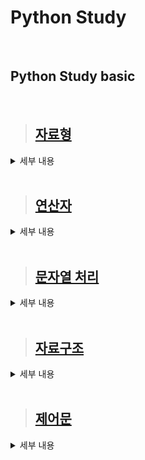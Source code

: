 # Python Study
<br>

## **Python Study basic**
<br>

>##  [자료형](https://github.com/jong-seoung/Python/blob/main/SelfStudy/dataType.py)

<details>
<summary>세부 내용</summary>
<div markdown="1">

> 숫자형 자료형

```
print(5)
print(-10)
print(3.14)
print(1000)
print("5+3")
print(2*8)
print(3*(3+1))
```
> 문자형 자료형
```
print("나비")
print("ㅋㅋㅋㅋㅋㅋㅋ")
print("ㅋ"*9)
```
> boolean 자료형 - 참과 거짓을 나타내줌
```
print(5 > 10)
print(5 < 10)
print(True)
print(False)
print(not True)
print(not (5 > 10))
```
> 변수
```
animal = "강아지"
name = "연탄이"
age= 4
hobby = "산책"
is_adult= age > 3
print("변수 사용 X")
print("우리집 강아지이름은 연탄이에요.")
print("연탄이는 4살이며, 산책을 아주 좋아해요.")
print("연탄이는 어른일까요? True")

print("변수 사용 O")
print("우리집" + animal + "이름은" + name + "에요.")
print(name + "는" + str(age)+ "살이며," + hobby +"을 아주 좋아해요.")
print(name + "는 어른일까요?" + str(is_adult))
``` 
> 주석
```
# 주석 처리 하는법
```
> [퀴즈#1](https://github.com/jong-seoung/Python/blob/main/SelfStudy/Quiz1.py)
```
변수를 이용하여 다음 문장을 출력하시오

변수명 : station

변수 값 : "사당", "신도림", "인천공항" 순서대로 입력

출력 문장 : OO 행 열차가 들어 오고 있습니다.
```
</div>
</details>

<br>

>##  [연산자](https://github.com/jong-seoung/Python/blob/main/SelfStudy/operatorEx.py)
<details>
<summary>세부 내용</summary>
<div markdown="1">

> 연산자
```
print(1+1) 
print (3-2)
print(5*2)
print(6/3)


print(2**3) # 제곱수 구하기
print(5%3) # 나머지 구하기
print(5//3) #몫 구하기

print(10 > 3) # True
print( 4 >= 7) # False

print(3 == 3) # True
print(3 == 4) # False
print( 3 + 4 == 7) # True

print(1 != 3) # True 
print(not(1 != 3)) #False

#둘다 참일경우 참
print((3 > 0) and (3 < 5)) # True
print((3 > 0) & (3 < 5)) # True

#둘중 하나만 참이여도 참
print((3>0) or (3>5)) # True
print((3>0) | (3>5)) # True

```
> 숫자 처리함수
```
print(abs(-5)) # 절대값
print(pow(4,2)) # 제곱수 4^2
print(max(5,13)) # 최대값
print(min(5,12)) # 최소값
print(round(3.14)) # 반올림

from math import * 
print(floor(4.99)) # 버림
print(ceil (3.14)) # 올림
print(sqrt (16)) # 제곱근
```

> 랜덤함수

```
from random import *

#미만과 이하 잘 보기
print(random()) # 0.0부터 1.0미만의 임의의 값 생성
print(random() * 10 ) # 0.0부터 10.0미만의 임의의 값 생성
print(int(random())) # 0부터 10미만의 임의의 값 생성 - 정수만
print(int(random()* 10 ) + 1 ) # 1부터 10이하의 임의의 값 생성
print(int(random() * 45 ) + 1 ) # 1부터 45이하의 임의의 값을 생성

print(randrange(1,46)) # 1부터 45이하의 임의의 값을 생성
print(randint(1,45)) # 1부터 45이하의 값을 생성해줌
```
> [퀴즈#2](https://github.com/jong-seoung/Python/blob/main/SelfStudy/Quiz%232.py)
```
당신은 최근에 코딩 스터디 모임을 새로 만들었습니다.
월 4회 스터디를 하는데 3번은 온라인으로하고 1번은 오프라인으로 하기로 했습니다. 
아래 조건에 맞는 오프라인 모임 날짜를 정해주는 프로그램을 작성하시오.

조건1 : 랜덤으로 날짜를 뽑아야함
조건2 : 월별 날짜는 다름을 감안하여 최소 일수인 28이내로 정함
조건3 : 매월 1~3일은 스터디 준비를 해야하므로 제외

(출력문 예제)
오프라인 스터터디 모임 날짜는 매월 X일로 선정되었습니다
```
</div>
</details>
<br>

>##  [문자열 처리](https://github.com/jong-seoung/Python/blob/main/SelfStudy/stringEx.py)

<details>
<summary>세부 내용</summary>
<div markdown="1">

> 문자열
```
# 문자열
sentence = '나는 소년입니다'
print(sentence)
sentence2 = "파이썬은 쉬워요"
print(sentence2)
sentence3 = """
나는 소년이고
파이썬은 쉬워요
"""
print(sentence3)
```
> 슬라이싱
```
jumin = "000516-1234567"

print("성별 : " + jumin[7])
print("출생년도 : " + jumin[0:2])
print("월 : " + jumin[2:4])
print("일 : " + jumin[4:6])
print("생년월일 : " + jumin[:6]) #처음부터 6자리 직전까지 가지고오기
print("뒤 7자리 : " + jumin[7:]) # 7자리부터 끝까지
print("뒤7자리 (뒤에서부터) : " + jumin[-7:] ) #맨뒤에 7번째부터 끝까지
```

> 문자열처리함수
```#문자열처리 함수
Python = "Python is Amazing"
print(Python.lower()) # 전부 소문자로 표시
print(Python.upper()) # 전부 대문자로 표시
print(Python[0].isupper()) # 첫번째 자리 숫자가 대문자인지?
print(len(Python)) # 길이를 알려줌
print(Python.replace("Python","Java")) # Python이란 글자를 Java라는 글자로 바꿔줌

index = Python.index("n") # n이 있는 위치를 알려줌
print(index)
index = Python.index("n",index + 1) # 두번째 n이 있는 위치를 알려줌
print(index)

print(Python.find("n")) # index와 같은 역할을 하지만 원하는 글자가 없을경우 -로 표시해줌

print(Python.count("n")) #n이 몇번 나오는지 알려줌
```
> 문자열포맷
```
#문자열 포멧
print("a","b")
print("a"+"b")

# 방법 1
print("나는 %d살입니다." %20) # %d뒤에는 정수 값만 넣을수 있음
print("나는 %s을 좋아해요" %"파이썬") 
print("Apple은 %c로 시작해요" %"A") # %c뒤에는 문자 값만 넣을수 있음
print("나는 %s색과 %s색을 좋아해요" %("파란","빨간"))

#방법2
print("나는{}살입니다.".format(20))
print("나는 {}색과 {}색을 좋아해요".format("파란","빨간"))
print("나는 {1}색과 {0}색을 좋아해요".format("파란","빨간"))

#방법3
print("나는 {age}살이며,{color}색을 좋아해요".format(age= 20, color="빨간"))
print("나는 {age}살이며,{color}색을 좋아해요".format(color="빨간",age = 20))

#방법4 (v 3.6이상~)
age = 20
color = "빨간"
print(f"나는 {age}살이며,{color}색을 좋아해요")
```
> 탈출문자
```
#탈출문자
print("백문이 불여일견  \n 백견이 불여일타") # \n은 줄바꿈
print("저는 '백종성' 입니다.")
print('저는 "백종성" 입니다.')
print("저는 \"백종성\" 입니다.")

# \\ : 문장 내에서 \
print("C:\\Users\\jongseoung\\Documents\\Python\\SelfStudy>")

# \r : 커서를 맨 앞으로 이동
print("Red Apple \rPine")

# \b : 백스페이스 열활(한글자 지움)
print("Redd\bApple")

# \t : 탭
print("Red \t Apple")
```
> [퀴즈#3](https://github.com/jong-seoung/Python/blob/main/SelfStudy/Quiz%233.py)
```
사이트별로 비밀번호를 만들어 주는 프로그램을 작성하시오

예)
http://naver.com

조건1 : http://을 제외 -> naver.com
조건2 : 처음 만나는 점(.) 이후 부분은 제외 -> naver
조건3 : 남은 글자중 처음 세자리 + 글자 갯수 + 글자내 'e'의 갯수 + "!" 로 구상

생성된 비밀번호 예 : nav51!
```

</div>
</details>

<br>

>##  [자료구조](https://github.com/jong-seoung/Python/blob/main/SelfStudy/datastructure.py)

<details>
<summary>세부 내용</summary>
<div markdown="1">

> 리스트
```
from traceback import print_tb


subway = [10,20,30]
print(subway)

subway = [ "유재석" , "조세호" , "박명수"]
print(subway)

#조세호씨는 몇 번째 칸에 타고 있는가?
print(subway.index("조세호"))

# 하하씨가 다음 정류장에서 다음 칸에 탐
subway.append("하하")
print(subway)

# 정형돈씨를 유재석 / 조세호 사이에 태워봄
subway.insert(1, "정형돈")
print(subway)

#지하철에 있는 사람을 한명씩 뒤에서 꺼냄
print(subway.pop())
print(subway)

print(subway.pop())
print(subway)

print(subway.pop())
print(subway)

#같은 이름의 사람이 몇 명 있는지 확인
subway.append("유재석")
print(subway)
print(subway.count("유재석"))

#정렬도 가능
num_list=[ 3,4,6,1,2,5]
num_list.sort()
print(num_list)

#순서 뒤집기 가능
num_list.reverse()
print(num_list)

#모두 지우기
num_list.clear()
print(num_list)

#다양한 자료형 함께 사용
mix_list= [ "조세호", 20 ,True]
print(mix_list)

#리스트 확장
num_list= [1,2,3,4,5]
num_list.extend(mix_list)
print(num_list)

cabinet = {3:"유재석",100:"김태호"}
print(cabinet[3])
print(cabinet[100])

print(cabinet.get(3)) 
# print(cabinet[5]) 변수에 원하는 값이 없으면 오류가 나타나고 프로그램이 중지됨
# print(cabinet.get(5)) 변수에 값이 없으면 none이 표시되고 프로그램이 진행됨
print(cabinet.get(5, "사용가능"))

print(3 in cabinet) # True, False로 표시됨 ( 값이 있으면 True)

# 새로운 손님
print(cabinet)
cabinet["c-20"] = "조세호"

# 원래 있던 값에 넣으면 덮어쓰기 됨

# 간 손님
del cabinet["c-20"]
print(cabinet)

# key 들만 출력
print(cabinet.keys())

# value 들만 출력
print(cabinet.values())

# key,value 쌍으로 출력
print(cabinet.items())

# 값 초기화
cabinet.clear()
print(cabinet)
```
> 튜플
```
menu = ("돈까스","치즈까스")
print(menu[0])
print(menu[1])

# menu.add("생선까스") - 튜플은 add가 불가능함

#튜플 사용 예시
name = "김종국"
age = 20
hobby = "코딩"
print(name, age, hobby)

(name, age, hobby) = ("김종국", 20, "코딩")
print(name, age, hobby)
```
> 세트
```
# 세트 (set)
# 중복이 안됨, 순서 없음
my_set={1,2,3,3,3}
print(my_set)

java= { "유재석", "김태호", "양세형"}
python = {"유재석","박명수"}

#교집합 (java와 python을 모두 할수 있는 개발자)
print(java&python)
print(java.intersection(python))

#합집합 (java나 python중 하나라도 할수 있는 개발자)
print(java | python)
print(java.union(python)) #순서가 없음

#차집합 (java는 할수있지만 python은 할수 없는 개발자)
print(java - python)
print(java.difference(python))

#python을 할 줄 아는사람이 늘어남
python.add("김태호")
print(python)

#java를 까먹은 개발자
java.remove("김태호")
print(java)
```
> 자료구조의 변경
```
#자료 구조 확인
menu={"커피", "우유", "주스"}
print(menu, type(menu))

# 리스트로 변경
menu=list(menu)
print(menu, type(menu))

# 튜플로 변경
menu= tuple(menu)
print(menu, type(menu))

#세트로 변경
menu= set(menu)
print(menu, type(menu))
```
> [퀴즈#4](https://github.com/jong-seoung/Python/blob/main/SelfStudy/Quiz%234.py)
```
당신의 학교에서는 파이썬 코딩 대회를 추최합니다.
참석률을 높이기 위해 댓글 이벤트를 진행하기로 하였습니다.
댓글 작성자들 중에 추첨을 통해 1명은 치킨, 3명은 커피 쿠폰을 받게됩니다.

추천 프로그램을 작성하시오.

조건1: 편의상 댓글은 20명이 작성하였고 아이디는 1~20이라고 가정
조건2: 댓글 내용과 상관없이 무작위로 추천하되 중복불가
조건3 random모듈의 shuffle와 sample을 활용

출력 예제
-- 당첨자 발표 --
치킨 당첨자 : 1
커피 당첨자 : [2,3,4]
--축하합니다--
```
</div>
</details>

<br>

>##  [제어문](https://github.com/jong-seoung/Python/blob/main/SelfStudy/ControlStatement.py)

<details>
<summary>세부 내용</summary>
<div markdown="1">

> if 문

```
if weather == "비" or weather == "눈" :
    print("우산을 챙기세요")
elif weather == "미세먼지" :
    print("마스크를 챙기세요")
else:
    print("준비물이 필요 없어요")

temp = int(input("기온은 어때요?"))
if temp >= 30 :
    print("너무 더워요. 나가지마세요")
elif 10<= temp <30 :
    print("괜찮은 날씨에요")
elif 0 <= temp < 10:
    print("외투를 챙기세요")
else :
    print("너무 추워요 나가지마세요")
```
> for 문
```
print("대기번호 : 1")
print("대기번호 : 2")
print("대기번호 : 3")
print("대기번호 : 4")

for waiting_no in[0,1,2,3,4] :
    print("대기번호 : {0} ".format(waiting_no))

for waiting_no in range(7) :
    print("대기번호 : {0} ".format(waiting_no))

starbuck = ["아이언맨", "토르", "아이엠 그루트"]
for customer in starbuck :
    print("{0}, 커피가 준비되었습니다.".format(customer))
```
> while 문
```
customer = "토르"
index = 5
while index >= 1 :
    print("{0},커피가 준비 되었습니다. {1}번 남았어요".format(customer, index))
    index -= 1
    if index == 0:
        print("커피는 폐기처분되었습니다.")


<무한 반복>
customer= "아이언맨"
index=1
while True :
print("{0},커피가 준비되었습니다..호출{1}회".format(customer,index))
index -= 1

<조건까지 반복>
customer= "토르"
person = "unknown"

while person != customer :
    print("{0},커피가 준비 되었습니다.".format(customer))
    person = input("이름이 어떻게 되세요?")
```

> cntinue 와 break
```
absent = [2,3] #결석
no_book = [7] #책을 안가지고 옴
for student in range(1,11):
    if student in absent:
        continue
    elif student in no_book:
        print("오늘 수업 여기까지. {0}은 교무실로 따라와".format(no_book))
        break
    print("{0}야, 책읽어봐".format(student))
``` 
> 한줄로 for 문
```
#출석 번호가 1 2 3 4, 앞에 100을 붙이기로함 -> 101. 102 ,103, 104
student = [1,2,3,4,5]
student = [i+100 for i in student]
print(student)

# 학생 이름을 길이로 변환
students=["Iron man", "Thor"]
students = [len(i) for i in students]
print(students)

#학생 이름을 대문자로 변환
students=["Iron man", "Thor"]
students= [i.upper() for i in students]
print(students)
```
> [퀴즈#5](https://github.com/jong-seoung/Python/blob/main/SelfStudy/Quiz%235.py)
```
당신은 Cocoa 서비스를 이용하는 택시 기사님입니다.
50명의 승객과 매칭 기회가 있을때, 총 탑승 승객수를 구하는 프로그램을 작성하시오.

조건1 : 승객별 운행 소요 시간은 5분~50분 사이의 난수로 정해집니다
조건2 : 당신은 소요시간 5분~15분 사이의 승객만 매칭해야합니다.

(출력문예제)
[0] 1번째 손님 (소요시간 : 15분)
[0] 2번째 손님 (소요시간 : 9분)
[ ] 3번째 손님 (소요시간 : 27분)
[ ] 4번째 손님 (소요시간 : 35분)
[ ] 5번째 손님 (소요시간 : 34분)
...
[ ] 50번째 손님 (소요시간 : 45분)
총 탑승 승객 : 2분
```
</div>
</details>